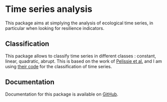 # Time series analysis

This package aims at simplying the analysis of ecological time series, in particular when looking for resilience indicators.

## Classification

This package allows to classify time series in different classes : constant, linear, quadratic, abrupt. This is based on the work of [Pelissie et al.](https://doi.org/10.1016/j.biocon.2023.110429) and I am using [their code](https://github.com/matpelissie/abrupt_shifts_ecological_timeseries_classification) for the classification of time series.

## Documentation

Documentation for this package is available on [GitHub](https://alexisgirot.github.io/ISEM_Biodicee_AlexisGirot_TimeSeriesAnalysis/).

